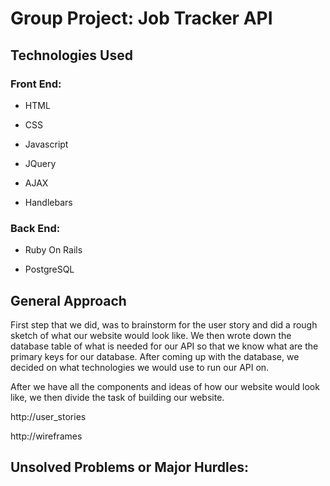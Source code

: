 # Group Project: Job Tracker API

## Technologies Used

### Front End:
* HTML

* CSS

* Javascript

* JQuery

* AJAX

* Handlebars

### Back End:
* Ruby On Rails

* PostgreSQL

## General Approach

First step that we did, was to brainstorm for the user story and did a rough sketch of what our website would look like. We then wrote down the database table of what is needed for our API so that we know what are the primary keys for our database. After coming up with the database, we decided on what technologies we would use to run our API on.

After we have all the components and ideas of how our website would look like, we then divide the task of building our website.

http://user_stories

http://wireframes

## Unsolved Problems or Major Hurdles:
